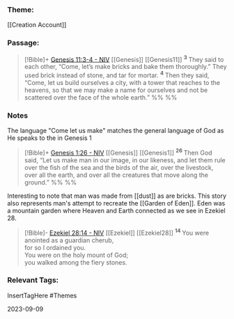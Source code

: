 ### Theme: 
[[Creation Account]]

### Passage:
> [!Bible]+ [Genesis 11:3-4 - NIV](https://bolls.life/NIV/1/11/) [[Genesis]] [[Genesis11]]
>  <sup> **3** </sup>They said to each other, “Come, let’s make bricks and bake them thoroughly.” They used brick instead of stone, and tar for mortar. <sup> **4** </sup>Then they said, “Come, let us build ourselves a city, with a tower that reaches to the heavens, so that we may make a name for ourselves and not be scattered over the face of the whole earth.”
 %% %%

### Notes
The language "Come let us make" matches the general language of God as He speaks to the in Genesis 1

> [!Bible]+ [Genesis 1:26 - NIV](https://bolls.life/NIV/1/1/) [[Genesis]] [[Genesis1]]
>  <sup> **26** </sup>Then God said, “Let us make man in our image, in our likeness, and let them rule over the fish of the sea and the birds of the air, over the livestock, over all the earth, and over all the creatures that move along the ground.”
 %% %%

Interesting to note that man was made from [[dust]] as are bricks. This story also represents man's attempt to recreate the [[Garden of Eden]]. Eden was a mountain garden where Heaven and Earth connected as we see in Ezekiel 28.
> [!Bible]- [Ezekiel 28:14 - NIV](https://bolls.life/NIV/26/28/) [[Ezekiel]] [[Ezekiel28]]
>  <sup> **14** </sup>You were anointed as a guardian cherub,<br/>for so I ordained you.<br/>You were on the holy mount of God;<br/>you walked among the fiery stones.
### Relevant Tags:
InsertTagHere #Themes 

2023-09-09